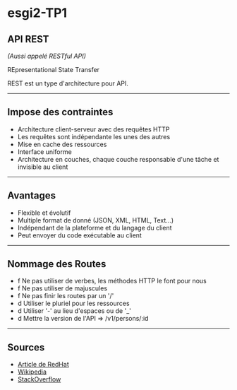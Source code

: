 # esgi2-TP1
## API REST
*(Aussi appelé RESTful API)*

REpresentational State Transfer

REST est un type d'architecture pour API.

---
## Impose des contraintes

- Architecture client-serveur avec des requêtes HTTP
- Les requêtes sont indépendante les unes des autres
- Mise en cache des ressources
- Interface uniforme
- Architecture en couches, chaque couche responsable d'une tâche et invisible au client

---
## Avantages

- Flexible et évolutif
- Multiple format de donné (JSON, XML, HTML, Text...)
- Indépendant de la plateforme et du langage du client
- Peut envoyer du code exécutable au client

--- 
## Nommage des Routes

- f Ne pas utiliser de verbes, les méthodes HTTP le font pour nous
- f Ne pas utiliser de majuscules
- f Ne pas finir les routes par un '/'
- d Utiliser le pluriel pour les ressources
- d Utiliser '-' au lieu d'espaces ou de '\_'
- d Mettre la version de l'API => /v1/persons/:id

---
## Sources

- [Article de RedHat](https://www.redhat.com/en/topics/api/what-is-a-rest-api)
- [Wikipedia](https://en.wikipedia.org/wiki/REST)
- [StackOverflow](https://stackoverflow.blog/2020/03/02/best-practices-for-rest-api-design/)
